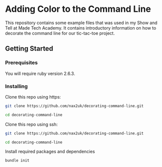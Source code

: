 # Adding Color to the Command Line

This repository contains some example files that was used in my Show and Tell at Made Tech Academy. It contains introductory information on how to decorate the command line for our tic-tac-toe project.

## Getting Started

### Prerequisites

You will require ruby version 2.6.3.

### Installing

Clone this repo using https:

```bash
git clone https://github.com/nax2uk/decorating-command-line.git

cd decorating-command-line
```
Clone this repo using ssh:
```bash
git clone https://github.com/nax2uk/decorating-command-line.git

cd decorating-command-line
```

Install required packages and dependencies

```bash
bundle init
```


